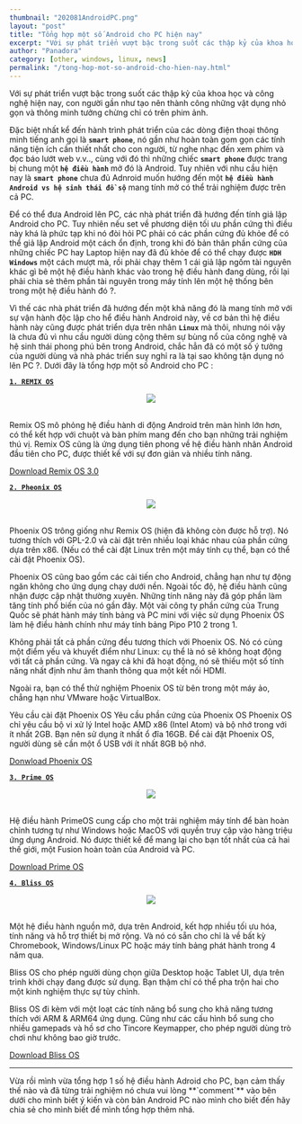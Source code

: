 ```yaml
---
thumbnail: "202081AndroidPC.png"
layout: "post"
title: "Tổng hợp một số Android cho PC hiện nay"
excerpt: "Với sự phát triển vượt bậc trong suốt các thập kỷ của khoa học và công nghệ hiện nay..."
author: "Panadora"
category: [other, windows, linux, news]
permalink: "/tong-hop-mot-so-android-cho-hien-nay.html"
---
```


Với sự phát triển vượt bậc trong suốt các thập kỷ của khoa học và công nghệ hiện nay, con người gần như tạo nên thành công những vật dụng nhỏ gọn và thông minh tưởng chừng chỉ có trên phim ảnh.

Đặc biệt nhất kể đến hành trình phát triển của các dòng điện thoại thông minh tiếng anh gọi là **`smart phone`**, nó gần như hoàn toàn gom gọn các tính năng tiện ích cần thiết nhất cho con người, từ nghe nhạc đến xem phim và đọc báo lướt web v.v.., cùng với đó thì những chiếc **`smart phone`** được trang bị chung một **`hệ điều hành`** mở đó là Android. Tuy nhiên với nhu cầu hiện nay là **`smart phone`** chưa đủ Adnroid muốn hướng đến một **`hệ điều hành Android vs hệ sinh thái đồ sộ`** mang tính mở có thể trải nghiệm được trên cả PC.

Để có thể đưa Android lên PC, các nhà phát triển đã hướng đến tính giả lập Android cho PC. Tuy nhiên nếu set về phương diện tối ưu phần cứng thì điều này khá là phức tạp khi nó đòi hỏi PC phải có các phần cứng đủ khỏe để có thể giả lập Android một cách ổn định, trong khi đó bản thân phần cứng của những chiếc PC hay Laptop hiện nay đã đủ khỏe để có thể chạy được **`HDH Windows`** một cách mượt mà, rồi phải chạy thêm 1 cái giả lập ngốm tài nguyên khác gì bê một hệ điều hành khác vào trong hệ điều hành đang dùng, rồi lại phải chia sẻ thêm phần tài nguyên trong máy tính lên một hệ thống bên trong một hệ điều hành đó ?.

Vì thế các nhà phát triển đã hướng đến một khả năng đó là mang tính mở với sự vận hành độc lập cho hể điều hành Android này, về cơ bản thì hệ điều hành này cũng được phát triển dựa trên nhân **`Linux`** mà thôi, nhưng nói vậy là chưa đủ vì nhu cầu người dùng cộng thêm sự bùng nổ của công nghệ và hệ sinh thái phong phú bên trong Android, chắc hẳn đã có một số ý tưởng của người dùng và nhà phác triển suy nghỉ ra là tại sao không tận dụng nó lên PC ?. Dưới đây là tổng hợp một số Android cho PC :

[**`1. REMIX OS`**](https://www.fosshub.com/Remix-OS.html)

<center><img class="img-thumbnail" src="{{baseurl}}/image/202081Android-PC-RemixOS.jpg"></center><br>

Remix OS mô phỏng hệ điều hành di động Android trên màn hình lớn hơn, có thể kết hợp với chuột và bàn phím mang đến cho bạn những trải nghiệm thú vị. Remix OS cũng là ứng dụng tiên phong về hệ điều hành nhân Android đầu tiên cho PC, được thiết kế với sự đơn giản và nhiều tính năng.

[Download Remix OS 3.0](https://www.fosshub.com/Remix-OS.html)

[**`2. Pheonix OS`**](http://www.phoenixos.com/en/download_x86)

<center><img class="img-thumbnail" src="{{baseurl}}/image/202081Android-PC-PheonixOS.jpg"></center><br>

Phoenix OS trông giống như Remix OS (hiện đã không còn được hỗ trợ). Nó tương thích với GPL-2.0 và cài đặt trên nhiều loại khác nhau của phần cứng dựa trên x86. (Nếu có thể cài đặt Linux trên một máy tính cụ thể, bạn có thể cài đặt Phoenix OS).

Phoenix OS cũng bao gồm các cải tiến cho Android, chẳng hạn như tự động ngăn không cho ứng dụng chạy dưới nền. Ngoài tốc độ, hệ điều hành cũng nhận được cập nhật thường xuyên. Những tính năng này đã góp phần làm tăng tính phổ biến của nó gần đây. Một vài công ty phần cứng của Trung Quốc sẽ phát hành máy tính bảng và PC mini với việc sử dụng Phoenix OS làm hệ điều hành chính như máy tính bảng Pipo P10 2 trong 1.

Không phải tất cả phần cứng đều tương thích với Phoenix OS. Nó có cùng một điểm yếu và khuyết điểm như Linux: cụ thể là nó sẽ không hoạt động với tất cả phần cứng. Và ngay cả khi đã hoạt động, nó sẽ thiếu một số tính năng nhất định như âm thanh thông qua một kết nối HDMI.

Ngoài ra, bạn có thể thử nghiệm Phoenix OS từ bên trong một máy ảo, chẳng hạn như VMware hoặc VirtualBox.

Yêu cầu cài đặt Phoenix OS
Yêu cầu phần cứng của Phoenix OS
Phoenix OS chỉ yêu cầu bộ vi xử lý Intel hoặc AMD x86 (Intel Atom) và bộ nhớ trong với ít nhất 2GB. Bạn nên sử dụng ít nhất ổ đĩa 16GB. Để cài đặt Phoenix OS, người dùng sẽ cần một ổ USB với ít nhất 8GB bộ nhớ.

[Donwload Phoenix OS](http://www.phoenixos.com/en/download_x86)

[**`3. Prime OS`**](https://primeos.in/download/)

<center><img class="img-thumbnail" src="{{baseurl}}/image/202081Android-PC-PrimeOS.jpg"></center><br>

Hệ điều hành PrimeOS cung cấp cho một trải nghiệm máy tính để bàn hoàn chỉnh tương tự như Windows hoặc MacOS với quyền truy cập vào hàng triệu ứng dụng Android. Nó được thiết kế để mang lại cho bạn tốt nhất của cả hai thế giới, một Fusion hoàn toàn của Android và PC.

[Download Prime OS](https://primeos.in/download/)

[**`4. Bliss OS`**](https://www.blissos.org/)

<center><img class="img-thumbnail" src="{{baseurl}}/image/202081Android-PC-BlissOS.jpg"></center><br>

Một hệ điều hành nguồn mở, dựa trên Android, kết hợp nhiều tối ưu hóa, tính năng và hỗ trợ thiết bị mở rộng. Và nó có sẵn cho chỉ là về bất kỳ Chromebook, Windows/Linux PC hoặc máy tính bảng phát hành trong 4 năm qua.

Bliss OS cho phép người dùng chọn giữa Desktop hoặc Tablet UI, dựa trên trình khởi chạy đang được sử dụng. Bạn thậm chí có thể pha trộn hai cho một kinh nghiệm thực sự tùy chỉnh.

Bliss OS đi kèm với một loạt các tính năng bổ sung cho khả năng tương thích với ARM & ARM64 ứng dụng. Cũng như các cấu hình bổ sung cho nhiều gamepads và hồ sơ cho Tincore Keymapper, cho phép người dùng trò chơi như không bao giờ trước.

[Download Bliss OS](https://www.blissos.org/)

<hr>
Vừa rồi mình vừa tổng hợp 1 số hệ điều hành Adroid cho PC, bạn cảm thấy thế nào và đã từng trải nghiệm nó chưa vui lòng **`comment`** vào bên dưới cho mình biết ý kiến và còn bản Android PC nào mình cho biết đến hãy chia sẻ cho mình biết để mình tổng hợp thêm nhá.
